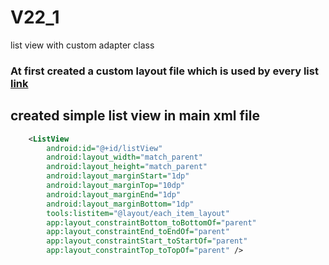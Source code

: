 # V22_1
list view with custom adapter class
### At first created a custom layout file which is used by every list [link](https://github.com/gs1719/V22_1/blob/master/app/src/main/res/layout/each_item_layout.xml) 

## created simple list view in main xml file
```.xml
    <ListView
        android:id="@+id/listView"
        android:layout_width="match_parent"
        android:layout_height="match_parent"
        android:layout_marginStart="1dp"
        android:layout_marginTop="10dp"
        android:layout_marginEnd="1dp"
        android:layout_marginBottom="1dp"
        tools:listitem="@layout/each_item_layout"
        app:layout_constraintBottom_toBottomOf="parent"
        app:layout_constraintEnd_toEndOf="parent"
        app:layout_constraintStart_toStartOf="parent"
        app:layout_constraintTop_toTopOf="parent" />
```
